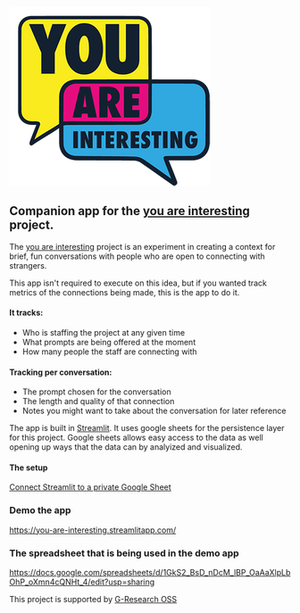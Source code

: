 ![You are interesting](img/YAI-logo-color-sm.png)


## Companion app for the [you are interesting](https://www.youareinteresting.org) project.


The [you are interesting](https://www.youareinteresting.org) project is an experiment in creating a context for brief, fun conversations with people who are open to connecting with strangers.

This app isn't required to execute on this idea, but if you wanted track metrics of the connections being made, this is the app to do it.

#### It tracks:
* Who is staffing the project at any given time
* What prompts are being offered at the moment
* How many people the staff are connecting with

#### Tracking per conversation:
* The prompt chosen for the conversation
* The length and quality of that connection
* Notes you might want to take about the conversation for later reference

The app is built in [Streamlit](https://streamlit.io/). It uses google sheets for the persistence layer for this project. Google sheets allows easy access to the data as well opening up ways that the data can by analyized and visualized.

#### The setup

[Connect Streamlit to a private Google Sheet](https://docs.streamlit.io/knowledge-base/tutorials/databases/private-gsheet)


### Demo the app

https://you-are-interesting.streamlitapp.com/

### The spreadsheet that is being used in the demo app

https://docs.google.com/spreadsheets/d/1GkS2_BsD_nDcM_lBP_OaAaXlpLbOhP_oXmn4cQNHt_4/edit?usp=sharing

This project is supported by [G-Research OSS](https://opensource.gresearch.co.uk/)
